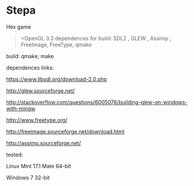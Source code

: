 # Stepa
Hex game 

>=OpenGL 3.3 
dependences for build: SDL2 , GLEW , Assimp , FreeImage, FreeType, qmake

build:
qmake;
make

dependences links:

https://www.libsdl.org/download-2.0.php

http://glew.sourceforge.net/

http://stackoverflow.com/questions/6005076/building-glew-on-windows-with-mingw

http://www.freetype.org/

http://freeimage.sourceforge.net/download.html

http://assimp.sourceforge.net/

tested:

Linux Mint 17.1 Mate 64-bit

Windows 7 32-bit
